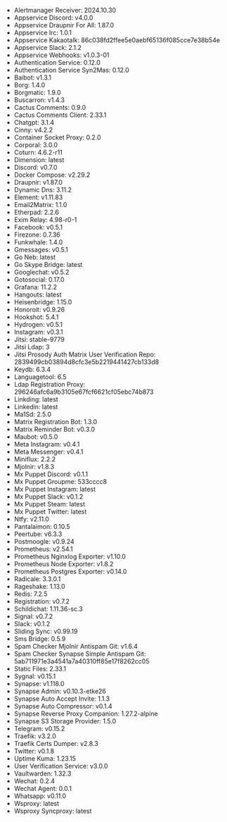 * Alertmanager Receiver: 2024.10.30
* Appservice Discord: v4.0.0
* Appservice Draupnir For All: 1.87.0
* Appservice Irc: 1.0.1
* Appservice Kakaotalk: 86c038fd2ffee5e0aebf65136f085cce7e38b54e
* Appservice Slack: 2.1.2
* Appservice Webhooks: v1.0.3-01
* Authentication Service: 0.12.0
* Authentication Service Syn2Mas: 0.12.0
* Baibot: v1.3.1
* Borg: 1.4.0
* Borgmatic: 1.9.0
* Buscarron: v1.4.3
* Cactus Comments: 0.9.0
* Cactus Comments Client: 2.33.1
* Chatgpt: 3.1.4
* Cinny: v4.2.2
* Container Socket Proxy: 0.2.0
* Corporal: 3.0.0
* Coturn: 4.6.2-r11
* Dimension: latest
* Discord: v0.7.0
* Docker Compose: v2.29.2
* Draupnir: v1.87.0
* Dynamic Dns: 3.11.2
* Element: v1.11.83
* Email2Matrix: 1.1.0
* Etherpad: 2.2.6
* Exim Relay: 4.98-r0-1
* Facebook: v0.5.1
* Firezone: 0.7.36
* Funkwhale: 1.4.0
* Gmessages: v0.5.1
* Go Neb: latest
* Go Skype Bridge: latest
* Googlechat: v0.5.2
* Gotosocial: 0.17.0
* Grafana: 11.2.2
* Hangouts: latest
* Heisenbridge: 1.15.0
* Honoroit: v0.9.26
* Hookshot: 5.4.1
* Hydrogen: v0.5.1
* Instagram: v0.3.1
* Jitsi: stable-9779
* Jitsi Ldap: 3
* Jitsi Prosody Auth Matrix User Verification Repo: 2839499cb03894d8cfc3e5b2219441427cb133d8
* Keydb: 6.3.4
* Languagetool: 6.5
* Ldap Registration Proxy: 296246afc6a9b3105e67fcf6621cf05ebc74b873
* Linkding: latest
* Linkedin: latest
* Ma1Sd: 2.5.0
* Matrix Registration Bot: 1.3.0
* Matrix Reminder Bot: v0.3.0
* Maubot: v0.5.0
* Meta Instagram: v0.4.1
* Meta Messenger: v0.4.1
* Miniflux: 2.2.2
* Mjolnir: v1.8.3
* Mx Puppet Discord: v0.1.1
* Mx Puppet Groupme: 533cccc8
* Mx Puppet Instagram: latest
* Mx Puppet Slack: v0.1.2
* Mx Puppet Steam: latest
* Mx Puppet Twitter: latest
* Ntfy: v2.11.0
* Pantalaimon: 0.10.5
* Peertube: v6.3.3
* Postmoogle: v0.9.24
* Prometheus: v2.54.1
* Prometheus Nginxlog Exporter: v1.10.0
* Prometheus Node Exporter: v1.8.2
* Prometheus Postgres Exporter: v0.14.0
* Radicale: 3.3.0.1
* Rageshake: 1.13.0
* Redis: 7.2.5
* Registration: v0.7.2
* Schildichat: 1.11.36-sc.3
* Signal: v0.7.2
* Slack: v0.1.2
* Sliding Sync: v0.99.19
* Sms Bridge: 0.5.9
* Spam Checker Mjolnir Antispam Git: v1.6.4
* Spam Checker Synapse Simple Antispam Git: 5ab711971e3a4541a7a40310ff85e17f8262cc05
* Static Files: 2.33.1
* Sygnal: v0.15.1
* Synapse: v1.118.0
* Synapse Admin: v0.10.3-etke26
* Synapse Auto Accept Invite: 1.1.3
* Synapse Auto Compressor: v0.1.4
* Synapse Reverse Proxy Companion: 1.27.2-alpine
* Synapse S3 Storage Provider: 1.5.0
* Telegram: v0.15.2
* Traefik: v3.2.0
* Traefik Certs Dumper: v2.8.3
* Twitter: v0.1.8
* Uptime Kuma: 1.23.15
* User Verification Service: v3.0.0
* Vaultwarden: 1.32.3
* Wechat: 0.2.4
* Wechat Agent: 0.0.1
* Whatsapp: v0.11.0
* Wsproxy: latest
* Wsproxy Syncproxy: latest
